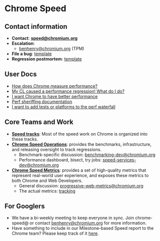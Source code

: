 # Chrome Speed

## Contact information

  * **Contact**: **speed@chromium.org**
  * **Escalation**:
    * benhenry@chromium.org (TPM)
  * **File a bug**: [template](https://bugs.chromium.org/p/chromium/issues/entry?template=Speed%20Bug)
  * **Regression postmortem**: [template](https://docs.google.com/document/d/1fvfhFNOoUL9rB0XAEe1MYefyM_9yriR1IPjdxdm7PaQ/edit?disco=AAAABKdHwCg)

## User Docs

  * [How does Chrome measure performance?](how_does_chrome_measure_performance.md)
  * [My CL caused a performance regression! What do I do?](addressing_performance_regressions.md)
  * [I want Chrome to have better performance](help_improve_performance.md)
  * [Perf sheriffing documentation](perf_regression_sheriffing.md)
  * [I want to add tests or platforms to the perf waterfall](adding_tests_bots.md)

## Core Teams and Work

  * **[Speed tracks](speed_tracks.md)**: Most of the speed 
    work on Chrome is organized into these tracks.
  * **[Chrome Speed Operations](chrome_speed_operations.md)**: provides the
    benchmarks, infrastructure, and releasing oversight to track regressions.
    <!--- TODO: General discussion: chrome-speed-operations mailing list link -->
    <!--- TODO: Tracking releases and regressions: chrome-speed-releasing mailing list link -->
    * Benchmark-specific discussion: benchmarking-dev@chromium.org
    <!--- TODO: Requests for new benchmarks: chrome-benchmarking-request mailing list link -->
    * Performance dashboard, bisect, try jobs: speed-services-dev@chromium.org
  * **[Chrome Speed Metrics](https://docs.google.com/document/d/1wBT5fauGf8bqW2Wcg2A5Z-3_ZvgPhE8fbp1Xe6xfGRs/edit#heading=h.8ieoiiwdknwt)**: provides a set of high-quality metrics that represent real-world user experience, and exposes these metrics to both Chrome and Web Developers.
    * General discussion: progressive-web-metrics@chromium.org
    * The actual metrics: [tracking](https://docs.google.com/spreadsheets/d/1gY5hkKPp8RNVqmOw1d-bo-f9EXLqtq4wa3Z7Q8Ek9Tk/edit#gid=0)

## For Googlers

  * We have a bi-weekly meeting to keep everyone in sync. Join chrome-speed@ or
    contact benhenry@chromium.org for more information.
  * Have something to include in our Milestone-based Speed report to the Chrome
    team? Please keep track of it [here](https://goto.google.com/speed-improvement).
